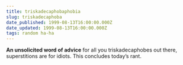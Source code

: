 ```yaml
---
title: triskadecaphobaphobia
slug: triskadecaphoba
date_published: 1999-08-13T16:00:00.000Z
date_updated: 1999-08-13T16:00:00.000Z
tags: random ha-ha
---
```


**An unsolicited word of advice** for all you triskadecaphobes out there, superstitions are for idiots. This concludes today’s rant.
